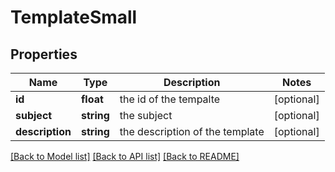 # TemplateSmall

## Properties
Name | Type | Description | Notes
------------ | ------------- | ------------- | -------------
**id** | **float** | the id of the tempalte | [optional] 
**subject** | **string** | the subject | [optional] 
**description** | **string** | the description of the template | [optional] 

[[Back to Model list]](../README.md#documentation-for-models) [[Back to API list]](../README.md#documentation-for-api-endpoints) [[Back to README]](../README.md)


